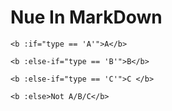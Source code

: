 # Nue In MarkDown

```nue
<b :if="type == 'A'">A</b>

<b :else-if="type == 'B'">B</b>

<b :else-if="type == 'C'">C </b>

<b :else>Not A/B/C</b>
```
